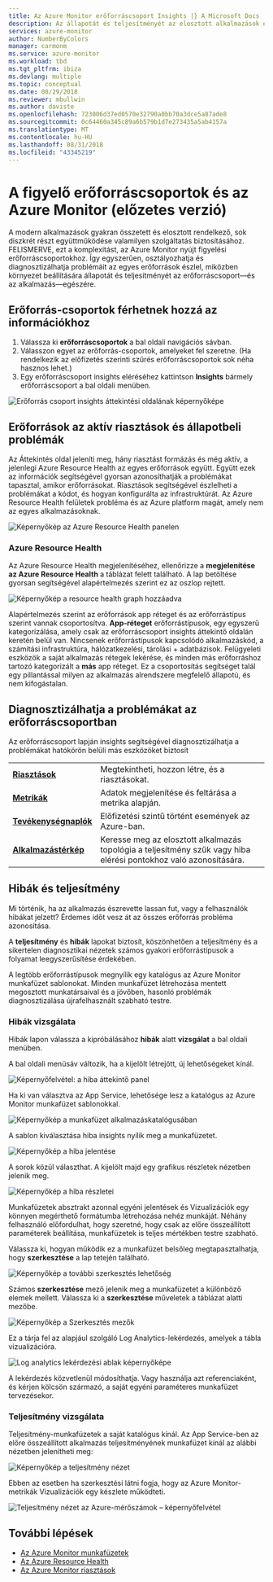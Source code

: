 ```yaml
---
title: Az Azure Monitor erőforráscsoport Insights |} A Microsoft Docs
description: Az állapotát és teljesítményét az elosztott alkalmazások és szolgáltatások az Azure monitorral, az erőforráscsoport szintjén ismertetése
services: azure-monitor
author: NumberByColors
manager: carmonm
ms.service: azure-monitor
ms.workload: tbd
ms.tgt_pltfrm: ibiza
ms.devlang: multiple
ms.topic: conceptual
ms.date: 08/29/2018
ms.reviewer: mbullwin
ms.author: daviste
ms.openlocfilehash: 723006d37ed0570e32790a0bb70a3dce5a87ade8
ms.sourcegitcommit: 0c64460a345c89a6b579b1d7e273435a5ab4157a
ms.translationtype: MT
ms.contentlocale: hu-HU
ms.lasthandoff: 08/31/2018
ms.locfileid: "43345219"
---
```

# <a name="monitor-resource-groups-with-azure-monitor-preview"></a>A figyelő erőforráscsoportok és az Azure Monitor (előzetes verzió)

A modern alkalmazások gyakran összetett és elosztott rendelkező, sok diszkrét részt együttműködése valamilyen szolgáltatás biztosításához. FELISMERVE, ezt a komplexitást, az Azure Monitor nyújt figyelési erőforráscsoportokhoz. Így egyszerűen, osztályozhatja és diagnosztizálhatja problémáit az egyes erőforrások észlel, miközben környezet beállítására állapotát és teljesítményét az erőforráscsoport&mdash;és az alkalmazás&mdash;egészére.

## <a name="access-insights-for-resource-groups"></a>Erőforrás-csoportok férhetnek hozzá az információkhoz

1. Válassza ki **erőforráscsoportok** a bal oldali navigációs sávban.
2. Válasszon egyet az erőforrás-csoportok, amelyeket fel szeretne. (Ha rendelkezik az előfizetés szerinti szűrés erőforráscsoportok sok néha hasznos lehet.)
3. Egy erőforráscsoport insights eléréséhez kattintson **Insights** bármely erőforráscsoport a bal oldali menüben.

![Erőforrás csoport insights áttekintési oldalának képernyőképe](.\media\resource-group-insights\0001-overview.png)

## <a name="resources-with-active-alerts-and-health-issues"></a>Erőforrások az aktív riasztások és állapotbeli problémák

Az Áttekintés oldal jeleníti meg, hány riasztást formázás és még aktív, a jelenlegi Azure Resource Health az egyes erőforrások együtt. Együtt ezek az információk segítségével gyorsan azonosíthatják a problémákat tapasztal, amikor erőforrásokat. Riasztások segítségével észlelheti a problémákat a kódot, és hogyan konfigurálta az infrastruktúrát. Az Azure Resource Health felületek probléma és az Azure platform magát, amely nem az egyes alkalmazásoknak.

![Képernyőkép az Azure Resource Health panelen](.\media\resource-group-insights\0002-overview.png)

### <a name="azure-resource-health"></a>Azure Resource Health

Az Azure Resource Health megjelenítéséhez, ellenőrizze a **megjelenítése az Azure Resource Health** a táblázat felett található. A lap betöltése gyorsan segítségével alapértelmezés szerint ez az oszlop rejtett.

![Képernyőkép a resource health graph hozzáadva](.\media\resource-group-insights\0003-overview.png)

Alapértelmezés szerint az erőforrások app réteget és az erőforrástípus szerint vannak csoportosítva. **App-réteget** erőforrástípusok, egy egyszerű kategorizálása, amely csak az erőforráscsoport insights áttekintő oldalán keretén belül van. Nincsenek erőforrástípusok kapcsolódó alkalmazáskód, a számítási infrastruktúra, hálózatkezelési, tárolási + adatbázisok. Felügyeleti eszközök a saját alkalmazás rétegek lekérése, és minden más erőforráshoz tartozó kategorizált a **más** app réteget. Ez a csoportosítás segítséget talál egy pillantással milyen az alkalmazás alrendszere megfelelő állapotú, és nem kifogástalan.

## <a name="diagnose-issues-in-your-resource-group"></a>Diagnosztizálhatja a problémákat az erőforráscsoportban

Az erőforráscsoport lapján insights segítségével diagnosztizálhatja a problémákat hatókörön belüli más eszközöket biztosít

   |         |          |
   | ---------------- |:-----|
   | [**Riasztások**](https://docs.microsoft.com/azure/monitoring-and-diagnostics/monitoring-overview-unified-alerts)      |  Megtekintheti, hozzon létre, és a riasztásokat. |
   | [**Metrikák**](https://docs.microsoft.com/azure/monitoring-and-diagnostics/monitoring-overview-metrics) | Adatok megjelenítése és feltárása a metrika alapján.    |
   | [**Tevékenységnaplók**](https://docs.microsoft.com/azure/monitoring-and-diagnostics/monitoring-overview-activity-logs) | Előfizetési szintű történt események az Azure-ban.  |
   | [**Alkalmazástérkép**](https://docs.microsoft.com/azure/application-insights/app-insights-app-map) | Keresse meg az elosztott alkalmazás topológia a teljesítmény szűk vagy hiba elérési pontokhoz való azonosítására. |

## <a name="failures-and-performance"></a>Hibák és teljesítmény

Mi történik, ha az alkalmazás észrevette lassan fut, vagy a felhasználók hibákat jelzett? Érdemes időt vesz át az összes erőforrás probléma azonosítása.

A **teljesítmény** és **hibák** lapokat biztosít, köszönhetően a teljesítmény és a sikertelen diagnosztikai nézetek számos gyakori erőforrástípusok a folyamat leegyszerűsítése érdekében.

A legtöbb erőforrástípusok megnyílik egy katalógus az Azure Monitor munkafüzet sablonokat. Minden munkafüzet létrehozása mentett megosztott munkatársaival és a jövőben, hasonló problémák diagnosztizálása újrafelhasznált szabható testre.

### <a name="investigate-failures"></a>Hibák vizsgálata

Hibák lapon válassza a kipróbálásához **hibák** alatt **vizsgálat** a bal oldali menüben.

A bal oldali menüsáv változik, ha a kijelölt létrejött, új lehetőségeket kínál.

![Képernyőfelvétel: a hiba áttekintő panel](.\media\resource-group-insights\00004-failures.png)

Ha ki van választva az App Service, lehetősége lesz a katalógus az Azure Monitor munkafüzet sablonokkal.

![Képernyőkép a munkafüzet alkalmazáskatalógusában](.\media\resource-group-insights\0005-failure-insights-workbook.png)

A sablon kiválasztása hiba insights nyílik meg a munkafüzetet.

![Képernyőkép a hiba jelentése](.\media\resource-group-insights\0006-failure-visual.png)

A sorok közül választhat. A kijelölt majd egy grafikus részletek nézetben jelenik meg.

![Képernyőkép a hiba részletei](.\media\resource-group-insights\0007-failure-details.png)

Munkafüzetek absztrakt azonnal egyéni jelentések és Vizualizációk egy könnyen megérthető formátumba létrehozása nehéz munkáját. Néhány felhasználó előfordulhat, hogy szeretné, hogy csak az előre összeállított paraméterek beállítása, munkafüzetek is teljes mértékben testre szabható.

Válassza ki, hogyan működik ez a munkafüzet belsőleg megtapasztalhatja, hogy **szerkesztése** a lap tetején található.

![Képernyőkép a további szerkesztés lehetőség](.\media\resource-group-insights\0008-failure-edit.png)

Számos **szerkesztése** mező jelenik meg a munkafüzetet a különböző elemek mellett. Válassza ki a **szerkesztése** műveletek a táblázat alatti mezőbe.

![Képernyőkép a Szerkesztés mezők](.\media\resource-group-insights\0009-failure-edit-graph.png)

Ez a tárja fel az alapjául szolgáló Log Analytics-lekérdezés, amelyek a tábla vizualizációra.

 ![Log analytics lekérdezési ablak képernyőképe](.\media\resource-group-insights\0010-failure-edit-query.png)

A lekérdezés közvetlenül módosíthatja. Vagy használja azt referenciaként, és kérjen kölcsön származó, a saját egyéni paraméteres munkafüzet tervezésekor.

### <a name="investigate-performance"></a>Teljesítmény vizsgálata

Teljesítmény-munkafüzetek a saját katalógus kínál. Az App Service-ben az előre összeállított alkalmazás teljesítményének munkafüzet kínál az alábbi nézetben jelenítheti meg:

 ![Képernyőkép a teljesítmény nézet](.\media\resource-group-insights\0011-performance.png)

Ebben az esetben ha szerkesztési látni fogja, hogy az Azure Monitor-metrikák Vizualizációk egy készlete működteti.

 ![Teljesítmény nézet az Azure-mérőszámok – képernyőfelvétel](.\media\resource-group-insights\0012-performance-metrics.png)

## <a name="next-steps"></a>További lépések

- [Az Azure Monitor munkafüzetek](https://docs.microsoft.com/azure/application-insights/app-insights-usage-workbooks)
- [Az Azure Resource Health](https://docs.microsoft.com/azure/service-health/resource-health-overview)
- [Az Azure Monitor riasztások](https://docs.microsoft.com/azure/monitoring-and-diagnostics/monitoring-overview-unified-alerts)
